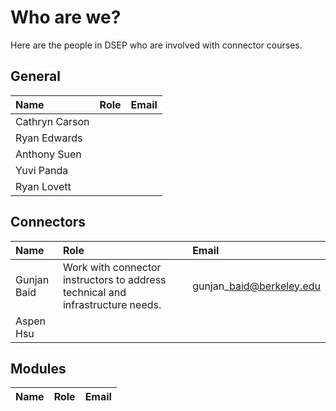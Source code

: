 # Who are we?

Here are the people in DSEP who are involved with connector courses.

## General

| Name | Role | Email |
| :--- | :--- | :--- |
| Cathryn Carson |  |  |
| Ryan Edwards |  |  |
| Anthony Suen |  |  |
| Yuvi Panda |  |  |
| Ryan Lovett |  |  |

## Connectors

| Name | Role | Email |
| :--- | :--- | :--- |
| Gunjan Baid | Work with connector instructors to address technical and infrastructure needs. | gunjan\_baid@berkeley.edu |
| Aspen Hsu |  |  |

## Modules

| Name | Role | Email |
| :--- | :--- | :--- |




